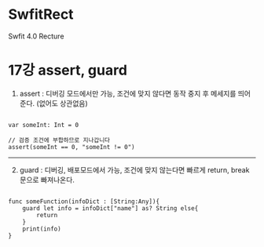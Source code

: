 # SwfitRect
Swfit 4.0 Recture

17강 assert, guard
===========
1. assert : 디버깅 모드에서만 가능, 조건에 맞지 않다면 동작 중지 후 메세지를 띄어준다. (없어도 상관없음)
<pre><code>
var someInt: Int = 0

// 검증 조건에 부합하므로 지나갑니다
assert(someInt == 0, "someInt != 0")
</pre></code>
* * *
2. guard : 디버깅, 배포모드에서 가능, 조건에 맞지 않는다면 빠르게 return, break 문으로 빠져나온다.
<pre><code>
func someFunction(infoDict : [String:Any]){
    guard let info = infoDict["name"] as? String else{
        return
    }
    print(info)
}
</pre></code>
